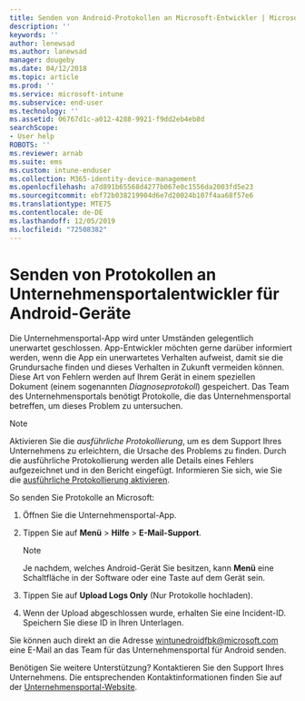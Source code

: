 ```yaml
---
title: Senden von Android-Protokollen an Microsoft-Entwickler | Microsoft-Dokumentation
description: ''
keywords: ''
author: lenewsad
ms.author: lanewsad
manager: dougeby
ms.date: 04/12/2018
ms.topic: article
ms.prod: ''
ms.service: microsoft-intune
ms.subservice: end-user
ms.technology: ''
ms.assetid: 06767d1c-a012-4288-9921-f9dd2eb4eb8d
searchScope:
- User help
ROBOTS: ''
ms.reviewer: arnab
ms.suite: ems
ms.custom: intune-enduser
ms.collection: M365-identity-device-management
ms.openlocfilehash: a7d891b65568d4277b067e0c1556da2003fd5e23
ms.sourcegitcommit: ebf72b038219904d6e7d20024b107f4aa68f57e6
ms.translationtype: MTE75
ms.contentlocale: de-DE
ms.lasthandoff: 12/05/2019
ms.locfileid: "72508382"
---
```

# <a name="send-logs-to-the-company-portal-developers-for-android-devices"></a>Senden von Protokollen an Unternehmensportalentwickler für Android-Geräte

Die Unternehmensportal-App wird unter Umständen gelegentlich unerwartet geschlossen. App-Entwickler möchten gerne darüber informiert werden, wenn die App ein unerwartetes Verhalten aufweist, damit sie die Grundursache finden und dieses Verhalten in Zukunft vermeiden können. Diese Art von Fehlern werden auf Ihrem Gerät in einem speziellen Dokument (einem sogenannten _Diagnoseprotokoll_) gespeichert. Das Team des Unternehmensportals benötigt Protokolle, die das Unternehmensportal betreffen, um dieses Problem zu untersuchen.

> [!Note]
> Aktivieren Sie die _ausführliche Protokollierung_, um es dem Support Ihres Unternehmens zu erleichtern, die Ursache des Problems zu finden. Durch die ausführliche Protokollierung werden alle Details eines Fehlers aufgezeichnet und in den Bericht eingefügt. Informieren Sie sich, wie Sie die [ausführliche Protokollierung aktivieren](use-verbose-logging-to-help-your-it-administrator-fix-device-issues-android.md). 

So senden Sie Protokolle an Microsoft:

1. Öffnen Sie die Unternehmensportal-App.

2. Tippen Sie auf **Menü** > **Hilfe** > **E-Mail-Support**.

    > [!NOTE]
    > Je nachdem, welches Android-Gerät Sie besitzen, kann **Menü** eine Schaltfläche in der Software oder eine Taste auf dem Gerät sein.

3. Tippen Sie auf **Upload Logs Only** (Nur Protokolle hochladen).

4. Wenn der Upload abgeschlossen wurde, erhalten Sie eine Incident-ID. Speichern Sie diese ID in Ihren Unterlagen.

Sie können auch direkt an die Adresse <a href="mailto:wintunedroidfbk@microsoft.com?subject=Send logs to Microsoft&body=Describe the issue you are having.">wintunedroidfbk@microsoft.com</a> eine E-Mail an das Team für das Unternehmensportal für Android senden. 

Benötigen Sie weitere Unterstützung? Kontaktieren Sie den Support Ihres Unternehmens. Die entsprechenden Kontaktinformationen finden Sie auf der [Unternehmensportal-Website](https://go.microsoft.com/fwlink/?linkid=2010980).

